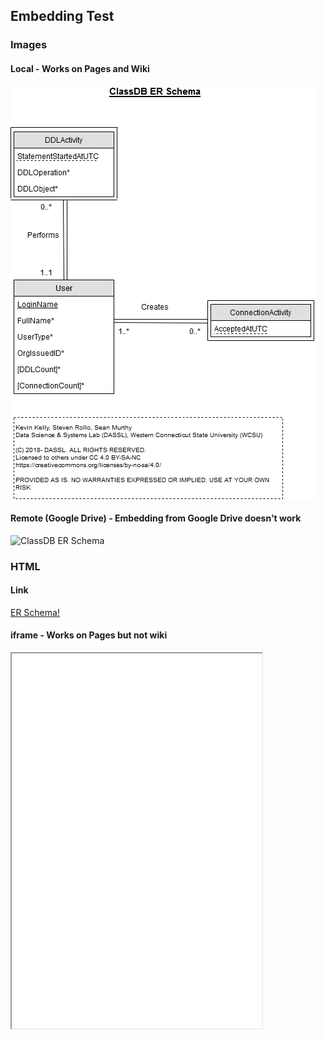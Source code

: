 ## Embedding Test

### Images

#### Local - Works on Pages and Wiki
<img src="ER-Schema.png" alt="ClassDB ER Schema" class="inline"/>

#### Remote (Google Drive) - Embedding from Google Drive doesn't work
<img src="https://lh6.googleusercontent.com/-uHD4lAOajAT--bV2hL7h0ZcwtO_bRjazbFZ7OQSerlZRk89ovkSjQiKvelvr7ERwP-2NRqZWcy91qeNjziy=w2560-h968" alt="ClassDB ER Schema" class="inline"/>

### HTML

#### Link
[ER Schema!](https://htmlpreview.github.io/?https://github.com/srrollo/srrollo.github.io/blob/master/ER-Schema.html)

#### iframe - Works on Pages but not wiki
<iframe src="ER-Schema.html" width="400" height="600"></iframe>
